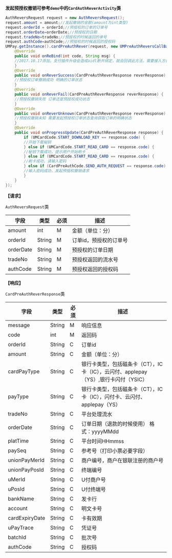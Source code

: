 **发起预授权撤销可参考`demo`中的`CardAuthReverActivity`类**

```java
AuthReversRequest request = new AuthReversRequest();
request.amount = amount;//发起撤销的金额(amount为int类型)
request.orderId = orderId;//预授权的订单的订单号
request.orderDate=orderDate;//预授权的日期
request.tradeNo=tradeNo;//预授权的时候返回的单号
request.authCode=authCode;//预授权的时候返回的授权码
UMPay.getInstance().cardPreAuthRever(request, new UMPreAuthReversCallBack() {
	@Override
	public void onReBind(int code, String msg) {
	//2017.10.17添加，支付插件升级会造成aidl断开绑定，就会回调此方法，需要接入方按照demo重新绑定即可
	}
	@Override
	public void onReverSuccess(CardPreAuthReverResponse reverResponse) {
	//预授权订单撤销成功 明确的订单状态
	}
	@Override
	public void onReverFail(CardPreAuthReverResponse reverResponse) {
	//预授权撤销失败 订单还是预授权成功状态
	}
	@Override
	public void onReverUnknown(CardPreAuthReverResponse reverResponse) {
	//预授权撤销未知 需要发起预授权订单状态查询获取订单的明确状态
	}
	@Override
	public void onProgressUpdate(CardPreAuthReverResponse response) {
		if (UMCardCode.START_DOWNLOAD_KEY == response.code) {
		//开始下载秘钥
		} else if (UMCardCode.START_READ_CARD == response.code) {
		//秘钥下载成功，提示用户开始刷卡
		} else if (UMCardCode.START_READ_CARD == response.code) {
		//刷卡成功，请输入密码
		} else if (CardPreAuthCode.SEND_AUTH_REQUEST == response.code) {
		//输入密码成功，发起预授权撤销请求
		}
	}
});

```


**【请求】**

`AuthReversRequest`类

| 字段  | 类型  | 必须  | 描述  |
| ------------ | ------------ | ------------ | ------------ |
| amount  | int  | M  | 金额（单位：分）  |
| orderId  | String  | M  | 订单id，预授权的订单号  |
| orderDate  | String  | M  | 预授权的订单日期  |
| tradeNo  | String  | M  | 预授权返回的流水号  |
| authCode  | String  | M  | 预授权返回的授权码  |


**【响应】**

`CardPreAuthReverResponse`类


| 字段  | 类型  | 必须  | 描述  |
| ------------ | ------------ | ------------ | ------------ |
| message  | String  | M  | 响应信息  |
| code  | int  | M  | 返回码  |
| orderId  | String  | C  | 订单id  |
| amount  | String  | C  | 金额（单位：分）  |
| cardPayType  | String  | C  | 银行卡类型，包括磁条卡（CT），IC卡（IC），云闪付、applepay（YS）,银行卡闪付（YSIC）  |
| payType  | String  | C  | 银行卡类型，包括磁条卡（CT），IC卡（IC），闪付卡、云闪付、applepay（YS）  |
| tradeNo  | String  | C  | 平台处理流水  |
| orderDate  | String  | C  | 订单日期（退款的时候使用） 格式：yyyyMMdd  |
| platTime  | String  | C  | 平台时间HHmmss  |
| paySeq  | String  | C  | 参考号（打印小票必要字段）  |
| unionPayMerId  | String  | C  | 商户编号，商户在银联注册的商户号  |
| unionPayPosId  | String  |  C | 终端编号  |
| uMerId  | String  | C  | U付商户号  |
| uPosId  | String  | C  | U付终端号  |
| bankName  | String  | C  | 发卡行  |
| account  | String  | C  | 明文卡号  |
| cardExpiryDate  | String  | C  | 卡有效期  |
| uPayTrace  | String  | C  | 凭证号  |
| batchId  | String  | C  | 批次号  |
| authCode  | String  | C  | 授权码  |
